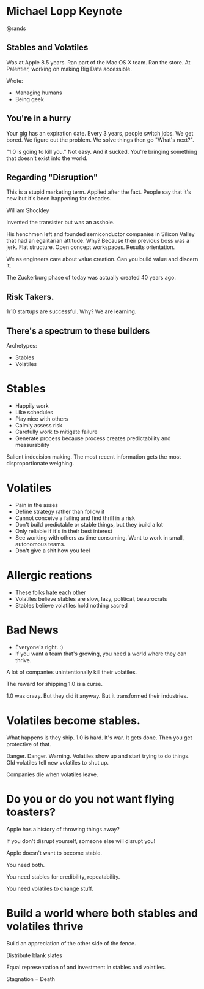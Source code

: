 # Michael Lopp Keynote
@rands

## Stables and Volatiles

Was at Apple 8.5 years. Ran part of the Mac OS X team. Ran the store. At Palentier, working on making Big Data accessible.

Wrote:

* Managing humans
* Being geek

## You're in a hurry

Your gig has an expiration date. Every 3 years, people switch jobs. We get bored. We figure out the problem. We solve things then go "What's next?".

"1.0 is going to kill you." Not easy. And it sucked. You're bringing something that doesn't exist into the world.

## Regarding "Disruption"

This is a stupid marketing term. Applied after the fact. People say that it's new but it's been happening for decades.

William Shockley

Invented the transister but was an asshole. 

His henchmen left and founded semiconductor companies in Silicon Valley that had an egalitarian attitude. Why? Because their previous boss was a jerk. Flat structure. Open concept workspaces. Results orientation. 

We as engineers care about value creation. Can you build value and discern it.

The Zuckerburg phase of today was actually created 40 years ago.

## Risk Takers. 

1/10 startups are successful. Why? We are learning.

## There's a spectrum to these builders

Archetypes:

* Stables
* Volatiles

# Stables

* Happily work
* Like schedules
* Play nice with others
* Calmly assess risk
* Carefully work to mitigate failure
* Generate process because process creates predictability and measurability

Salient indecision making. The most recent information gets the most disproportionate weighing.

# Volatiles

* Pain in the asses
* Define strategy rather than follow it
* Cannot conceive a failing and find thrill in a risk
* Don't build predictable or stable things, but they build a lot
* Only reliable if it's in their best interest
* See working with others as time consuming. Want to work in small, autonomous teams.
* Don't give a shit how you feel

# Allergic reations

* These folks hate each other
* Volatiles believe stables are slow, lazy, political, beaurocrats
* Stables believe volatiles hold nothing sacred

# Bad News

* Everyone's right. :)
* If you want a team that's growing, you need a world where they can thrive.

A lot of companies unintentionally kill their volatiles.

The reward for shipping 1.0 is a curse.

1.0 was crazy. But they did it anyway. But it transformed their industries.

# Volatiles become stables. 

What happens is they ship. 1.0 is hard. It's war. It gets done. Then you get protective of that.

Danger. Danger. Warning. Volatiles show up and start trying to do things. Old volatiles tell new volatiles to shut up.

Companies die when volatiles leave.

# Do you or do you not want flying toasters?

Apple has a history of throwing things away?

If you don't disrupt yourself, someone else will disrupt you!

Apple doesn't want to become stable.

You need both.

You need stables for credibility, repeatability.

You need volatiles to change stuff.

# Build a world where both stables and volatiles thrive

Build an appreciation of the other side of the fence.

Distribute blank slates

Equal representation of and investment in stables and volatiles.

Stagnation = Death


